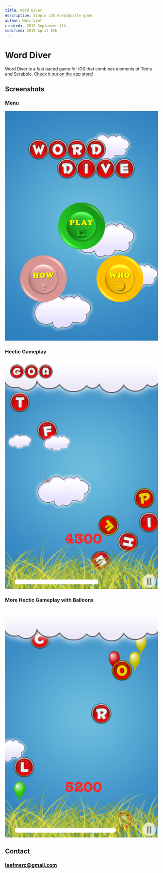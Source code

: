 ```yaml
---
title: Word Diver
description: Simple iOS word/puzzle game
author: Marc Leef
created:  2012 September 4th
modified: 2015 April 8th
---
```


# Word Diver
Word Diver is a fast paced game for iOS that combines elements of Tetris and Scrabble.
[Check it out on the app store!](https://itunes.apple.com/us/app/word-diver/id556417187?mt=8)

Screenshots
-----------

### Menu
![alt text](https://raw.githubusercontent.com/mleef/Word-Diver/master/resources/images/screens/Screenshot2.png "Menu")

### Hectic Gameplay
![alt text](https://raw.githubusercontent.com/mleef/Word-Diver/master/resources/images/screens/Screenshot1.png "Hectic Gameplay")

### More Hectic Gameplay with Balloons
![alt text](https://raw.githubusercontent.com/mleef/Word-Diver/master/resources/images/screens/Screenshot3.png "More Hectic Gameplay with Balloons")


Contact
-------
### leefmarc@gmail.com
